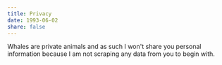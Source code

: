 ```yaml
---
title: Privacy
date: 1993-06-02
share: false
---
```


Whales are private animals and as such I won't share you personal information because I am not scraping any data from you to begin with.
